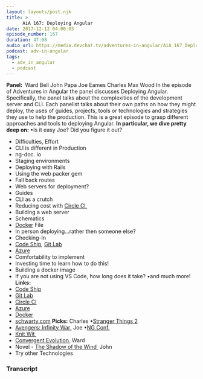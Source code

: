 ```yaml
---
layout: layouts/post.njk
title: >
      AiA 167: Deploying Angular
date: 2017-12-12 04:00:03
episode_number: 167
duration: 47:08
audio_url: https://media.devchat.tv/adventures-in-angular/AiA_167_Deploying_Angular.mp3
podcast: adv-in-angular
tags: 
  - adv_in_angular
  - podcast
---
```


 **Panel:&nbsp;** Ward Bell John Papa Joe Eames Charles Max Wood In the episode of Adventures in Angular the panel discusses Deploying Angular. Specifically, the panel talks about the complexities of the development server and CLI. Each panelist talks about their own paths on how they might deploy, the uses of guides, projects, tools or technologies and strategies they use to help the production. This is a great episode to grasp different approaches and tools to deploying Angular. **In particular, we dive pretty deep on:** •Is it easy Joe? Did you figure it out?
- Difficulties, Effort
- CLI is different in Production
- ng-doc. io
- Staging environments
- Deploying with Rails
- Using the web packer gem
- Fall back routes
- Web servers for deployment?
- Guides
- CLI as a crutch
- Reducing cost with [Circle CI&nbsp;](https://circleci.com)
- Building a web server
- Schematics
- [Docker](https://www.docker.com) File
- In person deploying…rather then someone else?
- Checking-In
- [Code Ship](https://codeship.com), [Git Lab](https://about.gitlab.com)
- [Azure](https://azure.microsoft.com/en-us/)
- Comfortability to implement
- Investing time to learn how to do this!
- Building a docker image
- If you are not using VS Code, how long does it take?
•and much more! **Links:&nbsp;**
- [Code Ship](https://codeship.com)
- [Git Lab](https://about.gitlab.com)
- [Circle CI](https://circleci.com)
- [Azure](https://azure.microsoft.com/en-us/)
- [Docker](https://www.docker.com)
- [schwarty.com](http://schwarty.com)
**Picks:** Charles •[Stranger Things 2](http://strangerthings.wikia.com/wiki/Stranger_Things/Season_2)
- [Avengers: Infinity War&nbsp;](https://www.youtube.com/watch?v=6ZfuNTqbHE8)
Joe •[NG Conf.](https://www.ng-conf.org)
- [Knit Wit&nbsp;](https://boardgamegeek.com/boardgame/191982/knit-wit)
- [Convergent Evolution&nbsp;](https://www.youtube.com/watch?v=jl1tGiUiTtI)
Ward
- Novel - [The Shadow of the Wind&nbsp;](https://www.amazon.com/Shadow-Wind-Carlos-Ruiz-Zaf%C3%B3n/dp/0143034901)
John
- Try other Technologies



### Transcript

&nbsp;


